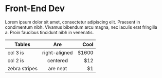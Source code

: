 # Front-End Dev

Lorem ipsum dolor sit amet, consectetur adipiscing elit. Praesent in condimentum nibh. Vivamus bibendum arcu magna, nec iaculis erat fringilla a. Proin faucibus tincidunt nibh in venenatis.

| Tables        | Are           | Cool  |
| ------------- |:-------------:| -----:|
| col 3 is      | right-aligned | $1600 |
| col 2 is      | centered      |   $12 |
| zebra stripes | are neat      |    $1 |